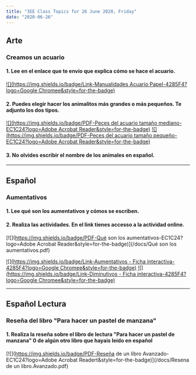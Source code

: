 ```yaml
---
title: "3EE Class Topics for 26 June 2020, Friday"
date: "2020-06-26"
---
```


## Arte

### Creamos un acuario

#### 1. Lee en el enlace que te envío que explica cómo se hace el acuario.

[![](https://img.shields.io/badge/Link-Manualidades Acuario Papel-4285F4?logo=Google Chromee&style=for-the-badge)](https://webdelmaestro.com/manualidades-acuario-papel/)

#### 2. Puedes elegir hacer los animalitos más grandes o más pequeños. Te adjunto los dos tipos.

[![](https://img.shields.io/badge/PDF-Peces del acuario tamaño mediano-EC1C24?logo=Adobe Acrobat Reader&style=for-the-badge)](/docs/Peces-del-acuario-tamaño-mediano.pdf)
[![](https://img.shields.io/badge/PDF-Peces del acuario tamaño pequeño-EC1C24?logo=Adobe Acrobat Reader&style=for-the-badge)](/docs/Peces-del-acuario-tamaño-pequeño.pdf)

#### 3. No olvides escribir el nombre de los animales en español.

<hr>

## Español

### Aumentativos

#### 1. Lee qué son los aumentativos y cómos se escriben.

#### 2. Realiza las actividades. En el link tienes accesso a la actividad online.

[![](https://img.shields.io/badge/PDF-Qué son los aumentativos-EC1C24?logo=Adobe Acrobat Reader&style=for-the-badge)](/docs/Qué son los aumentativos.pdf)

[![](https://img.shields.io/badge/Link-Aumentativos - Ficha interactiva-4285F4?logo=Google Chromee&style=for-the-badge)](https://es.liveworksheets.com/worksheets/es/Lengua_Castellana/Aumentativos_y_diminutivos/Aumentativos_ib278643nt)
[![](https://img.shields.io/badge/Link-Diminutivos - Ficha interactiva-4285F4?logo=Google Chromee&style=for-the-badge)](https://es.liveworksheets.com/worksheets/es/Lengua_Castellana/Aumentativos_y_diminutivos/Aumentativos_-_diminutivos_hc715943yz)

<hr>

## Español Lectura

### Reseña del libro "Para hacer un pastel de manzana"

#### 1. Realiza la reseña sobre el libro de lectura "Para hacer un pastel de manzana" 0 de algún otro libro que hayais leído en español

[![](https://img.shields.io/badge/PDF-Reseña de un libro Avanzado-EC1C24?logo=Adobe Acrobat Readert&style=for-the-badge)](/docs/Resena de un libro.Avanzado.pdf)


<br/>
<br/>

